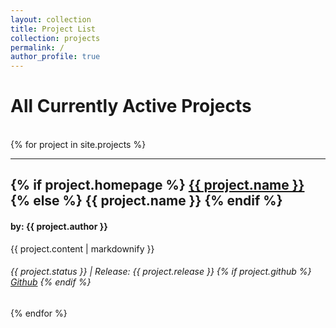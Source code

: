 ```yaml
---
layout: collection
title: Project List
collection: projects
permalink: /
author_profile: true
---
```


<h1>All Currently Active Projects</h1>
<br>
{% for project  in site.projects %}
  <hr>
  <h2>
  {% if project.homepage %}
    <a href="{{ project.homepage }}">{{ project.name }}</a>
  {% else %}
    {{ project.name }}
  {% endif %}
  </h2>
  <h4>by: {{ project.author }}</h4>
  <p>{{ project.content | markdownify }}</p>
  <h6>{{ project.status }} | Release: {{ project.release }}
  {% if project.github %}
    <a href="{{ project.github }}">Github</a>
  {% endif %}
  </h6>

{% endfor %}

